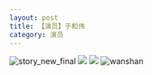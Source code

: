 ```yaml
---
layout: post
title: 【演员】于和伟
category: 演员
---
```

![story_new_final](http://rab41f8zg.hd-bkt.clouddn.com/img/story_new_final_0322.png)
![](http://rab41f8zg.hd-bkt.clouddn.com/img/yuhewei-0316-1.PNG)
![](http://rab41f8zg.hd-bkt.clouddn.com/img/yuhewei-0316-2.PNG)
![wanshan](http://rab41f8zg.hd-bkt.clouddn.com/img/wanshan.png)

  




